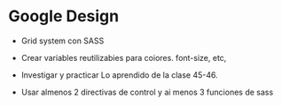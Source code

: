 # Google Design

* Grid system con SASS

* Crear variables reutilizabies para coiores. font-size, etc,

* Investigar y practicar Lo aprendido de la clase 45-46.

* Usar almenos 2 directivas de control y ai menos 3 funciones de sass
